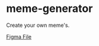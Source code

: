 # meme-generator

Create your own meme's.

[Figma File](<https://www.figma.com/file/mNIWfx5IM7TFkgUV51cs9e/Meme-Generator-(Copy)?node-id=0%3A1&t=HBPsXfouSrP9hwTx-0>)
